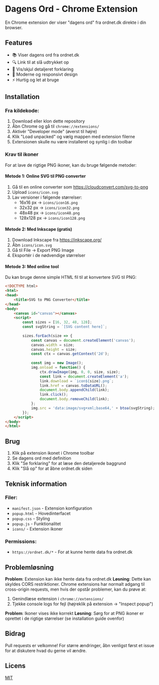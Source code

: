 # Dagens Ord - Chrome Extension

En Chrome extension der viser "dagens ord" fra ordnet.dk direkte i din browser.

## Features

- 📚 Viser dagens ord fra ordnet.dk
- 🔍 Link til at slå udtrykket op
- 📖 Vis/skjul detaljeret forklaring
- 🎨 Moderne og responsivt design
- ⚡ Hurtig og let at bruge

## Installation

### Fra kildekode:

1. Download eller klon dette repository
2. Åbn Chrome og gå til `chrome://extensions/`
3. Aktivér "Developer mode" (øverst til højre)
4. Klik "Load unpacked" og vælg mappen med extension filerne
5. Extensionen skulle nu være installeret og synlig i din toolbar

### Krav til ikoner

For at lave de rigtige PNG ikoner, kan du bruge følgende metoder:

#### Metode 1: Online SVG til PNG converter
1. Gå til en online converter som https://cloudconvert.com/svg-to-png
2. Upload `icons/icon.svg`
3. Lav versioner i følgende størrelser:
   - 16x16 px → `icons/icon16.png`
   - 32x32 px → `icons/icon32.png`
   - 48x48 px → `icons/icon48.png`
   - 128x128 px → `icons/icon128.png`

#### Metode 2: Med Inkscape (gratis)
1. Download Inkscape fra https://inkscape.org/
2. Åbn `icons/icon.svg`
3. Gå til File → Export PNG Image
4. Eksportér i de nødvendige størrelser

#### Metode 3: Med online tool
Du kan bruge denne simple HTML fil til at konvertere SVG til PNG:

```html
<!DOCTYPE html>
<html>
<head>
    <title>SVG to PNG Converter</title>
</head>
<body>
    <canvas id="canvas"></canvas>
    <script>
        const sizes = [16, 32, 48, 128];
        const svgString = `[SVG content here]`;
        
        sizes.forEach(size => {
            const canvas = document.createElement('canvas');
            canvas.width = size;
            canvas.height = size;
            const ctx = canvas.getContext('2d');
            
            const img = new Image();
            img.onload = function() {
                ctx.drawImage(img, 0, 0, size, size);
                const link = document.createElement('a');
                link.download = `icon${size}.png`;
                link.href = canvas.toDataURL();
                document.body.appendChild(link);
                link.click();
                document.body.removeChild(link);
            };
            img.src = 'data:image/svg+xml;base64,' + btoa(svgString);
        });
    </script>
</body>
</html>
```

## Brug

1. Klik på extension ikonet i Chrome toolbar
2. Se dagens ord med definition
3. Klik "Se forklaring" for at læse den detaljerede baggrund
4. Klik "Slå op" for at åbne ordnet.dk siden

## Teknisk information

### Filer:

- `manifest.json` - Extension konfiguration
- `popup.html` - Hovedinterfacet
- `popup.css` - Styling
- `popup.js` - Funktionalitet
- `icons/` - Extension ikoner

### Permissions:

- `https://ordnet.dk/*` - For at kunne hente data fra ordnet.dk

## Problemløsning

**Problem**: Extension kan ikke hente data fra ordnet.dk
**Løsning**: Dette kan skyldes CORS restriktioner. Chrome extensions har normalt adgang til cross-origin requests, men hvis der opstår problemer, kan du prøve at:

1. Genindlæse extension i `chrome://extensions/`
2. Tjekke console logs for fejl (højreklik på extension → "Inspect popup")

**Problem**: Ikoner vises ikke korrekt
**Løsning**: Sørg for at PNG ikoner er oprettet i de rigtige størrelser (se installation guide ovenfor)

## Bidrag

Pull requests er velkomne! For større ændringer, åbn venligst først et issue for at diskutere hvad du gerne vil ændre.

## Licens

[MIT](https://choosealicense.com/licenses/mit/)
